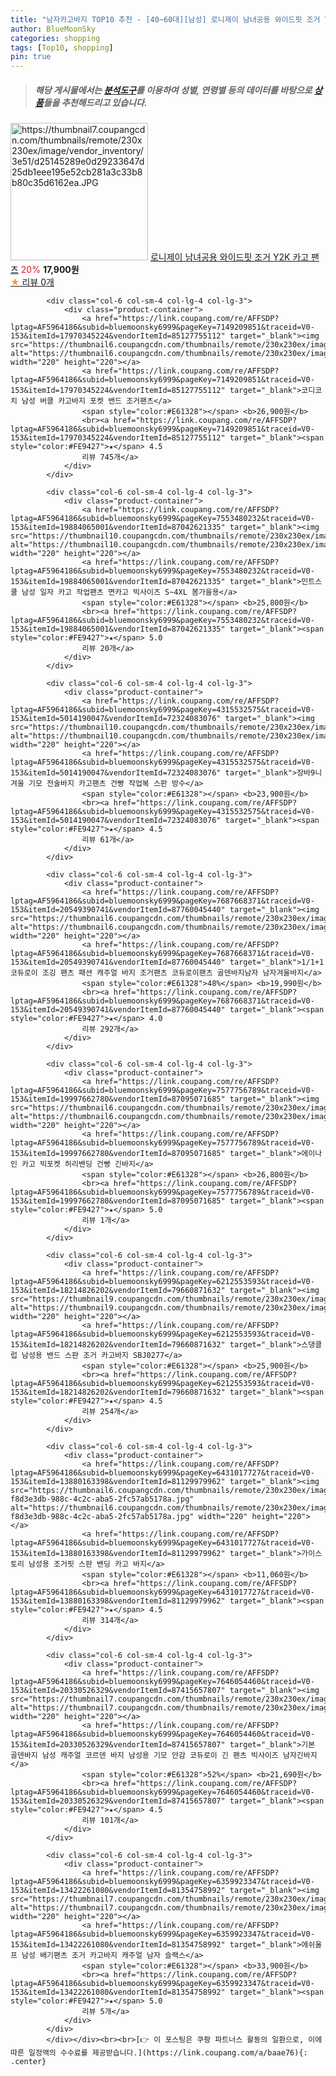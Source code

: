 ```yaml
---
title: "남자카고바지 TOP10 추천 - [40~60대][남성] 로니제이 남녀공용 와이드핏 조거 Y2K 카고 팬츠"
author: BlueMoonSky
categories: shopping
tags: [Top10, shopping]
pin: true
---
```


> ##### 해당 게시물에서는 [**분석도구**](https://itemscout.io/)를 이용하여 **성별**, **연령별** 등의 데이터를 바탕으로 [**상품**](https://link.coupang.com/a/baae76)들을 추천해드리고 있습니다.
<div class="container"><div class="row">
            <div class="col-6 col-sm-4 col-lg-4 col-lg-3">
                <div class="product-container">
                    <a href="https://link.coupang.com/re/AFFSDP?lptag=AF5964186&subid=bluemoonsky6999&pageKey=7573246901&traceid=V0-153&itemId=19976810846&vendorItemId=87266599300" target="_blank"><img src="https://thumbnail7.coupangcdn.com/thumbnails/remote/230x230ex/image/vendor_inventory/3e51/d25145289e0d29233647d25db1eee195e52cb281a3c33b8b80c35d6162ea.JPG" alt="https://thumbnail7.coupangcdn.com/thumbnails/remote/230x230ex/image/vendor_inventory/3e51/d25145289e0d29233647d25db1eee195e52cb281a3c33b8b80c35d6162ea.JPG" width="220" height="220"></a>
                    <a href="https://link.coupang.com/re/AFFSDP?lptag=AF5964186&subid=bluemoonsky6999&pageKey=7573246901&traceid=V0-153&itemId=19976810846&vendorItemId=87266599300" target="_blank">로니제이 남녀공용 와이드핏 조거 Y2K 카고 팬츠</a>
                    <span style="color:#E61328">20%</span> <b>17,900원</b>
                    <br><a href="https://link.coupang.com/re/AFFSDP?lptag=AF5964186&subid=bluemoonsky6999&pageKey=7573246901&traceid=V0-153&itemId=19976810846&vendorItemId=87266599300" target="_blank"><span style="color:#FE9427">★</span> 
                    리뷰 0개</a>
                </div>
            </div>
            
            <div class="col-6 col-sm-4 col-lg-4 col-lg-3">
                <div class="product-container">
                    <a href="https://link.coupang.com/re/AFFSDP?lptag=AF5964186&subid=bluemoonsky6999&pageKey=7149209851&traceid=V0-153&itemId=17970345224&vendorItemId=85127755112" target="_blank"><img src="https://thumbnail6.coupangcdn.com/thumbnails/remote/230x230ex/image/vendor_inventory/b849/fab82f9f06a528dd8fcb88776b5d11f7ead7c515280d63f6272b5afcb51d.jpg" alt="https://thumbnail6.coupangcdn.com/thumbnails/remote/230x230ex/image/vendor_inventory/b849/fab82f9f06a528dd8fcb88776b5d11f7ead7c515280d63f6272b5afcb51d.jpg" width="220" height="220"></a>
                    <a href="https://link.coupang.com/re/AFFSDP?lptag=AF5964186&subid=bluemoonsky6999&pageKey=7149209851&traceid=V0-153&itemId=17970345224&vendorItemId=85127755112" target="_blank">코디코치 남성 버클 카고바지 포켓 밴드 조거팬츠</a>
                    <span style="color:#E61328"></span> <b>26,900원</b>
                    <br><a href="https://link.coupang.com/re/AFFSDP?lptag=AF5964186&subid=bluemoonsky6999&pageKey=7149209851&traceid=V0-153&itemId=17970345224&vendorItemId=85127755112" target="_blank"><span style="color:#FE9427">★</span> 4.5
                    리뷰 745개</a>
                </div>
            </div>
            
            <div class="col-6 col-sm-4 col-lg-4 col-lg-3">
                <div class="product-container">
                    <a href="https://link.coupang.com/re/AFFSDP?lptag=AF5964186&subid=bluemoonsky6999&pageKey=7553480232&traceid=V0-153&itemId=19884065001&vendorItemId=87042621335" target="_blank"><img src="https://thumbnail10.coupangcdn.com/thumbnails/remote/230x230ex/image/vendor_inventory/f7af/74a638cfcb5086d6bca6b1e514c631014476b6c4774232760ab9bff21d88.jpg" alt="https://thumbnail10.coupangcdn.com/thumbnails/remote/230x230ex/image/vendor_inventory/f7af/74a638cfcb5086d6bca6b1e514c631014476b6c4774232760ab9bff21d88.jpg" width="220" height="220"></a>
                    <a href="https://link.coupang.com/re/AFFSDP?lptag=AF5964186&subid=bluemoonsky6999&pageKey=7553480232&traceid=V0-153&itemId=19884065001&vendorItemId=87042621335" target="_blank">민트스쿨 남성 일자 카고 작업팬츠 면카고 빅사이즈 S~4XL 봄가을용</a>
                    <span style="color:#E61328"></span> <b>25,800원</b>
                    <br><a href="https://link.coupang.com/re/AFFSDP?lptag=AF5964186&subid=bluemoonsky6999&pageKey=7553480232&traceid=V0-153&itemId=19884065001&vendorItemId=87042621335" target="_blank"><span style="color:#FE9427">★</span> 5.0
                    리뷰 20개</a>
                </div>
            </div>
            
            <div class="col-6 col-sm-4 col-lg-4 col-lg-3">
                <div class="product-container">
                    <a href="https://link.coupang.com/re/AFFSDP?lptag=AF5964186&subid=bluemoonsky6999&pageKey=4315532575&traceid=V0-153&itemId=5014190047&vendorItemId=72324083076" target="_blank"><img src="https://thumbnail10.coupangcdn.com/thumbnails/remote/230x230ex/image/vendor_inventory/e115/1987aa9dc53a490f5f77dc84cb0a63f8c43bb21e9a1e1656ffb48c2c7a3a.jpg" alt="https://thumbnail10.coupangcdn.com/thumbnails/remote/230x230ex/image/vendor_inventory/e115/1987aa9dc53a490f5f77dc84cb0a63f8c43bb21e9a1e1656ffb48c2c7a3a.jpg" width="220" height="220"></a>
                    <a href="https://link.coupang.com/re/AFFSDP?lptag=AF5964186&subid=bluemoonsky6999&pageKey=4315532575&traceid=V0-153&itemId=5014190047&vendorItemId=72324083076" target="_blank">장바9니 겨울 기모 전술바지 카고팬츠 건빵 작업복 스판 방수</a>
                    <span style="color:#E61328"></span> <b>23,900원</b>
                    <br><a href="https://link.coupang.com/re/AFFSDP?lptag=AF5964186&subid=bluemoonsky6999&pageKey=4315532575&traceid=V0-153&itemId=5014190047&vendorItemId=72324083076" target="_blank"><span style="color:#FE9427">★</span> 4.5
                    리뷰 61개</a>
                </div>
            </div>
            
            <div class="col-6 col-sm-4 col-lg-4 col-lg-3">
                <div class="product-container">
                    <a href="https://link.coupang.com/re/AFFSDP?lptag=AF5964186&subid=bluemoonsky6999&pageKey=7687668371&traceid=V0-153&itemId=20549390741&vendorItemId=87760045440" target="_blank"><img src="https://thumbnail6.coupangcdn.com/thumbnails/remote/230x230ex/image/vendor_inventory/fe59/d6a8c7d1e2e052e66310b1e88d978f341d1c6b1983159a7da52f09c97e49.jpg" alt="https://thumbnail6.coupangcdn.com/thumbnails/remote/230x230ex/image/vendor_inventory/fe59/d6a8c7d1e2e052e66310b1e88d978f341d1c6b1983159a7da52f09c97e49.jpg" width="220" height="220"></a>
                    <a href="https://link.coupang.com/re/AFFSDP?lptag=AF5964186&subid=bluemoonsky6999&pageKey=7687668371&traceid=V0-153&itemId=20549390741&vendorItemId=87760045440" target="_blank">1/1+1코듀로이 조깅 팬츠 패션 캐주얼 바지 조거팬츠 코듀로이팬츠 골덴바지남자 남자겨울바지</a>
                    <span style="color:#E61328">48%</span> <b>19,990원</b>
                    <br><a href="https://link.coupang.com/re/AFFSDP?lptag=AF5964186&subid=bluemoonsky6999&pageKey=7687668371&traceid=V0-153&itemId=20549390741&vendorItemId=87760045440" target="_blank"><span style="color:#FE9427">★</span> 4.0
                    리뷰 292개</a>
                </div>
            </div>
            
            <div class="col-6 col-sm-4 col-lg-4 col-lg-3">
                <div class="product-container">
                    <a href="https://link.coupang.com/re/AFFSDP?lptag=AF5964186&subid=bluemoonsky6999&pageKey=7577756789&traceid=V0-153&itemId=19997662780&vendorItemId=87095071685" target="_blank"><img src="https://thumbnail6.coupangcdn.com/thumbnails/remote/230x230ex/image/vendor_inventory/22aa/720a8a18e1a83a580439f5013ac4bca5e6e1b9181b400943b348ec2b55a3.jpg" alt="https://thumbnail6.coupangcdn.com/thumbnails/remote/230x230ex/image/vendor_inventory/22aa/720a8a18e1a83a580439f5013ac4bca5e6e1b9181b400943b348ec2b55a3.jpg" width="220" height="220"></a>
                    <a href="https://link.coupang.com/re/AFFSDP?lptag=AF5964186&subid=bluemoonsky6999&pageKey=7577756789&traceid=V0-153&itemId=19997662780&vendorItemId=87095071685" target="_blank">에이나인 카고 빅포켓 허리밴딩 건빵 긴바지</a>
                    <span style="color:#E61328"></span> <b>26,800원</b>
                    <br><a href="https://link.coupang.com/re/AFFSDP?lptag=AF5964186&subid=bluemoonsky6999&pageKey=7577756789&traceid=V0-153&itemId=19997662780&vendorItemId=87095071685" target="_blank"><span style="color:#FE9427">★</span> 5.0
                    리뷰 1개</a>
                </div>
            </div>
            
            <div class="col-6 col-sm-4 col-lg-4 col-lg-3">
                <div class="product-container">
                    <a href="https://link.coupang.com/re/AFFSDP?lptag=AF5964186&subid=bluemoonsky6999&pageKey=6212553593&traceid=V0-153&itemId=18214826202&vendorItemId=79660871632" target="_blank"><img src="https://thumbnail9.coupangcdn.com/thumbnails/remote/230x230ex/image/vendor_inventory/6ee7/abacad818e6325ad6288256f5da53aa7db2431ed1df69d0028a068674c35.jpg" alt="https://thumbnail9.coupangcdn.com/thumbnails/remote/230x230ex/image/vendor_inventory/6ee7/abacad818e6325ad6288256f5da53aa7db2431ed1df69d0028a068674c35.jpg" width="220" height="220"></a>
                    <a href="https://link.coupang.com/re/AFFSDP?lptag=AF5964186&subid=bluemoonsky6999&pageKey=6212553593&traceid=V0-153&itemId=18214826202&vendorItemId=79660871632" target="_blank">스댕클럽 남성용 밴드 스판 조거 카고바지 SBJ0277</a>
                    <span style="color:#E61328"></span> <b>25,900원</b>
                    <br><a href="https://link.coupang.com/re/AFFSDP?lptag=AF5964186&subid=bluemoonsky6999&pageKey=6212553593&traceid=V0-153&itemId=18214826202&vendorItemId=79660871632" target="_blank"><span style="color:#FE9427">★</span> 4.5
                    리뷰 254개</a>
                </div>
            </div>
            
            <div class="col-6 col-sm-4 col-lg-4 col-lg-3">
                <div class="product-container">
                    <a href="https://link.coupang.com/re/AFFSDP?lptag=AF5964186&subid=bluemoonsky6999&pageKey=6431017727&traceid=V0-153&itemId=13880163398&vendorItemId=81129979962" target="_blank"><img src="https://thumbnail6.coupangcdn.com/thumbnails/remote/230x230ex/image/retail/images/4176085303525942-f8d3e3db-988c-4c2c-aba5-2fc57ab5178a.jpg" alt="https://thumbnail6.coupangcdn.com/thumbnails/remote/230x230ex/image/retail/images/4176085303525942-f8d3e3db-988c-4c2c-aba5-2fc57ab5178a.jpg" width="220" height="220"></a>
                    <a href="https://link.coupang.com/re/AFFSDP?lptag=AF5964186&subid=bluemoonsky6999&pageKey=6431017727&traceid=V0-153&itemId=13880163398&vendorItemId=81129979962" target="_blank">가이스토리 남성용 조거핏 스판 밴딩 카고 바지</a>
                    <span style="color:#E61328"></span> <b>11,060원</b>
                    <br><a href="https://link.coupang.com/re/AFFSDP?lptag=AF5964186&subid=bluemoonsky6999&pageKey=6431017727&traceid=V0-153&itemId=13880163398&vendorItemId=81129979962" target="_blank"><span style="color:#FE9427">★</span> 4.5
                    리뷰 314개</a>
                </div>
            </div>
            
            <div class="col-6 col-sm-4 col-lg-4 col-lg-3">
                <div class="product-container">
                    <a href="https://link.coupang.com/re/AFFSDP?lptag=AF5964186&subid=bluemoonsky6999&pageKey=7646054460&traceid=V0-153&itemId=20330526329&vendorItemId=87415657807" target="_blank"><img src="https://thumbnail7.coupangcdn.com/thumbnails/remote/230x230ex/image/vendor_inventory/f863/a65aa9343db61410b39342d88d5333f38a0f0bc38c7950ed5209f43e289a.png" alt="https://thumbnail7.coupangcdn.com/thumbnails/remote/230x230ex/image/vendor_inventory/f863/a65aa9343db61410b39342d88d5333f38a0f0bc38c7950ed5209f43e289a.png" width="220" height="220"></a>
                    <a href="https://link.coupang.com/re/AFFSDP?lptag=AF5964186&subid=bluemoonsky6999&pageKey=7646054460&traceid=V0-153&itemId=20330526329&vendorItemId=87415657807" target="_blank">기본 골덴바지 남성 캐주얼 코르덴 바지 남성용 기모 안감 코듀로이 긴 팬츠 빅사이즈 남자긴바지</a>
                    <span style="color:#E61328">52%</span> <b>21,690원</b>
                    <br><a href="https://link.coupang.com/re/AFFSDP?lptag=AF5964186&subid=bluemoonsky6999&pageKey=7646054460&traceid=V0-153&itemId=20330526329&vendorItemId=87415657807" target="_blank"><span style="color:#FE9427">★</span> 4.5
                    리뷰 101개</a>
                </div>
            </div>
            
            <div class="col-6 col-sm-4 col-lg-4 col-lg-3">
                <div class="product-container">
                    <a href="https://link.coupang.com/re/AFFSDP?lptag=AF5964186&subid=bluemoonsky6999&pageKey=6359923347&traceid=V0-153&itemId=13422261080&vendorItemId=81354758992" target="_blank"><img src="https://thumbnail7.coupangcdn.com/thumbnails/remote/230x230ex/image/vendor_inventory/cf84/5f23eff1985481311b1869b1c1ab24cbce2ee5a4c7d626cfc2f14bf427aa.jpg" alt="https://thumbnail7.coupangcdn.com/thumbnails/remote/230x230ex/image/vendor_inventory/cf84/5f23eff1985481311b1869b1c1ab24cbce2ee5a4c7d626cfc2f14bf427aa.jpg" width="220" height="220"></a>
                    <a href="https://link.coupang.com/re/AFFSDP?lptag=AF5964186&subid=bluemoonsky6999&pageKey=6359923347&traceid=V0-153&itemId=13422261080&vendorItemId=81354758992" target="_blank">에쉬울프 남성 배기팬츠 조거 카고바지 캐주얼 남자 슬랙스</a>
                    <span style="color:#E61328"></span> <b>33,900원</b>
                    <br><a href="https://link.coupang.com/re/AFFSDP?lptag=AF5964186&subid=bluemoonsky6999&pageKey=6359923347&traceid=V0-153&itemId=13422261080&vendorItemId=81354758992" target="_blank"><span style="color:#FE9427">★</span> 5.0
                    리뷰 5개</a>
                </div>
            </div>
            </div></div><br><br>[👉 이 포스팅은 쿠팡 파트너스 활동의 일환으로, 이에 따른 일정액의 수수료를 제공받습니다.](https://link.coupang.com/a/baae76){: .center}